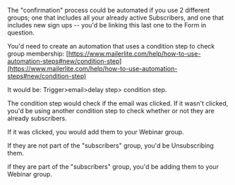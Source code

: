 

The "confirmation" process could be automated if you use 2 different groups; one that includes all your already active Subscribers, and one that includes new sign ups -- you'd be linking this last one to the Form in question.

You'd need to create an automation that uses a condition step to check group membership: [https://www.mailerlite.com/help/how-to-use-automation-steps#new/condition-step](https://www.mailerlite.com/help/how-to-use-automation-steps#new/condition-step)

It would be: Trigger>email>delay step> condition step.

The condition step would check if the email was clicked. If it wasn't clicked, you'd be using another condition step to check whether or not they are already subscribers.

If it was clicked, you would add them to your Webinar group.

If they are not part of the "subscribers" group, you'd be Unsubscribing them.

if they are part of the "subscribers" group, you'd be adding them to your Webinar group.
